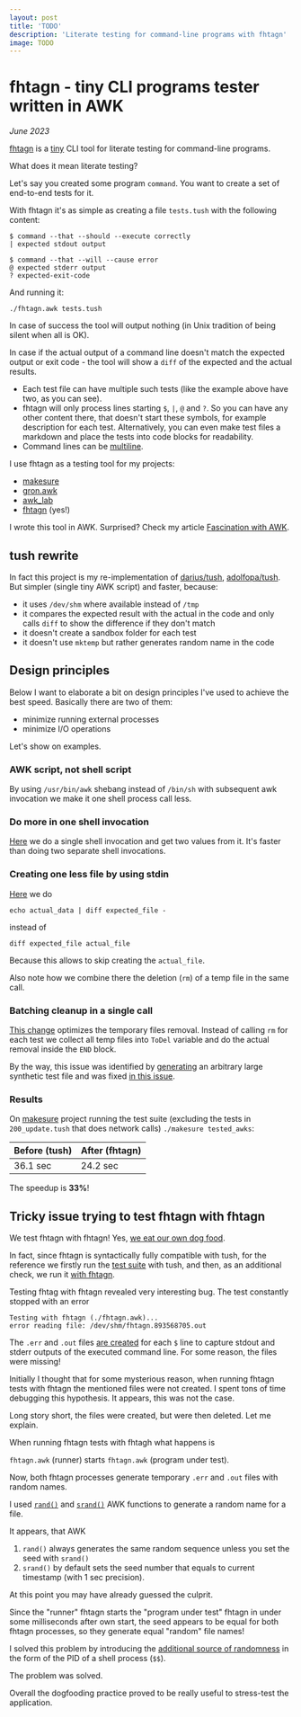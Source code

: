 ```yaml
---
layout: post
title: 'TODO'
description: 'Literate testing for command-line programs with fhtagn'
image: TODO
---
```


# fhtagn - tiny CLI programs tester written in AWK

_June 2023_

[fhtagn](https://github.com/xonixx/fhtagn) is a [tiny](https://github.com/xonixx/fhtagn/blob/764f6ecf600944ef043de3774a67478350740049/fhtagn.awk) CLI tool for literate testing for command-line programs.

What does it mean literate testing?
                 
Let's say you created some program `command`. You want to create a set of end-to-end tests for it. 

With fhtagn it's as simple as creating a file `tests.tush` with the following content:

```
$ command --that --should --execute correctly
| expected stdout output

$ command --that --will --cause error
@ expected stderr output
? expected-exit-code
```

And running it:
   
```shell
./fhtagn.awk tests.tush
```
    
In case of success the tool will output nothing (in Unix tradition of being silent when all is OK).

In case if the actual output of a command line doesn't match the expected output or exit code - the tool will show a `diff` of the expected and the actual results.

- Each test file can have multiple such tests (like the example above have two, as you can see).
- fhtagn will only process lines starting `$`, `|`, `@` and `?`. So you can have any other content there, that doesn't start these symbols, for example description for each test. Alternatively, you can even make test files a markdown and place the tests into code blocks for readability.
- Command lines can be [multiline](https://github.com/xonixx/fhtagn/blob/764f6ecf600944ef043de3774a67478350740049/tests/4-multiline.tush).

I use fhtagn as a testing tool for my projects:
- [makesure](https://github.com/xonixx/makesure)
- [gron.awk](https://github.com/xonixx/gron.awk)
- [awk_lab](https://github.com/xonixx/awk_lab)
- [fhtagn](https://github.com/xonixx/fhtagn) (yes!)

I wrote this tool in AWK. Surprised? Check my article [Fascination with AWK](awk.md).

## tush rewrite

In fact this project is my re-implementation of [darius/tush](https://github.com/darius/tush), [adolfopa/tush](https://github.com/adolfopa/tush).
But simpler (single tiny AWK script) and faster, because:

- it uses `/dev/shm` where available instead of `/tmp`
- it compares the expected result with the actual in the code and only calls `diff` to show the difference if they don't match
- it doesn't create a sandbox folder for each test
- it doesn't use `mktemp` but rather generates random name in the code

## Design principles

Below I want to elaborate a bit on design principles I've used to achieve the best speed. Basically there are two of them:
- minimize running external processes
- minimize I/O operations

Let's show on examples.

### AWK script, not shell script

By using `/usr/bin/awk` shebang instead of `/bin/sh` with subsequent awk invocation we make it one shell process call less. 

### Do more in one shell invocation

[Here](https://github.com/xonixx/fhtagn/blob/764f6ecf600944ef043de3774a67478350740049/fhtagn.awk#L13-L15) we do a single shell invocation and get two values from it. It's faster than doing two separate shell invocations.

### Creating one less file by using stdin

[Here](https://github.com/xonixx/fhtagn/blob/764f6ecf600944ef043de3774a67478350740049/fhtagn.awk#L65) we do 

```shell
echo actual_data | diff expected_file -
```

instead of 
```
diff expected_file actual_file
```

Because this allows to skip creating the `actual_file`.

Also note how we combine there the deletion (`rm`) of a temp file in the same call.
           
### Batching cleanup in a single call

[This change](https://github.com/xonixx/fhtagn/pull/17/files) optimizes the temporary files removal. Instead of calling `rm` for each test we collect all temp files into `ToDel` variable and do the actual removal inside the `END` block.

By the way, this issue was identified by [generating](https://github.com/xonixx/fhtagn/blob/764f6ecf600944ef043de3774a67478350740049/gen_speed_test.awk) an arbitrary large synthetic test file and was fixed [in this issue](https://github.com/xonixx/fhtagn/issues/14).

### Results
    
On [makesure](https://github.com/xonixx/makesure) project running the test suite (excluding the tests in `200_update.tush` that does network calls) `./makesure tested_awks`: 
              
| Before (tush) | After (fhtagn) |
|---------------|----------------|
| 36.1 sec      | 24.2 sec       |

The speedup is **33%**! 

## Tricky issue trying to test fhtagn with fhtagn

We test fhtagn with fhtagn! Yes, [we eat our own dog food](https://en.wikipedia.org/wiki/Eating_your_own_dog_food).

In fact, since fhtagn is syntactically fully compatible with tush, for the reference we firstly run the [test suite](https://github.com/xonixx/fhtagn/blob/18f7865f8d58a30a263f45d0378c1e6f0b4c38b5/tests/fhtagn.tush) with tush, and then, as an additional check, we run it [with fhtagn](https://github.com/xonixx/fhtagn/blob/18f7865f8d58a30a263f45d0378c1e6f0b4c38b5/Makesurefile#L60-L61).

Testing fhtag with fhtagn revealed very interesting bug. The test constantly stopped with an error

```
Testing with fhtagn (./fhtagn.awk)...
error reading file: /dev/shm/fhtagn.893568705.out
```

The `.err` and `.out` files [are created](https://github.com/xonixx/fhtagn/blob/18f7865f8d58a30a263f45d0378c1e6f0b4c38b5/fhtagn.awk#L78) for each `$` line to capture stdout and stderr outputs of the executed command line. For some reason, the files were missing! 

Initially I thought that for some mysterious reason, when running fhtagn tests with fhtagn the mentioned files were not created. I spent tons of time debugging this hypothesis. It appears, this was not the case.

Long story short, the files were created, but were then deleted. Let me explain.

When running fhtagn tests with fhtagh what happens is

`fhtagn.awk` (runner) starts `fhtagn.awk` (program under test).

Now, both fhtagn processes generate temporary `.err` and `.out` files with random names. 

I used [`rand()`](https://www.gnu.org/software/gawk/manual/html_node/Numeric-Functions.html#index-rand_0028_0029-function) and [`srand()`](https://www.gnu.org/software/gawk/manual/html_node/Numeric-Functions.html#index-srand_0028_0029-function) AWK functions to generate a random name for a file. 

It appears, that AWK

1. `rand()` always generates the same random sequence unless you set the seed with `srand()`
2. `srand()` by default sets the seed number that equals to current timestamp (with 1 sec precision).

At this point you may have already guessed the culprit.

Since the "runner" fhtagn starts the "program under test" fhtagn in under some milliseconds after own start, the seed appears to be equal for both fhtagn processes, so they generate equal "random" file names!

I solved this problem by introducing the [additional source of randomness](https://github.com/xonixx/fhtagn/blob/18f7865f8d58a30a263f45d0378c1e6f0b4c38b5/fhtagn.awk#L15) in the form of the PID of a shell process (`$$`).

The problem was solved.

Overall the dogfooding practice proved to be really useful to stress-test the application.

